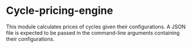 # Cycle-pricing-engine
This module calculates prices of cycles given their configurations. A JSON file is expected to be passed in the command-line arguments containing their configurations.
